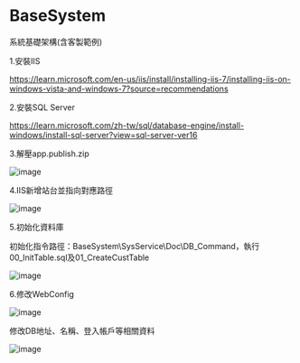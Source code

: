 # BaseSystem
系統基礎架構(含客製範例)




1.安裝IIS

https://learn.microsoft.com/en-us/iis/install/installing-iis-7/installing-iis-on-windows-vista-and-windows-7?source=recommendations

2.安裝SQL Server

https://learn.microsoft.com/zh-tw/sql/database-engine/install-windows/install-sql-server?view=sql-server-ver16

3.解壓app.publish.zip

  ![image](https://user-images.githubusercontent.com/104553653/192424348-c6a95aa0-fb5b-47e3-94c3-2f2b80364d53.png)
  
4.IIS新增站台並指向對應路徑

  ![image](https://user-images.githubusercontent.com/104553653/192424937-f22e6025-fa7c-45b0-9b20-1f251fa13b1d.png)
  
5.初始化資料庫

初始化指令路徑：BaseSystem\SysService\Doc\DB_Command，執行00_InitTable.sql及01_CreateCustTable

![image](https://user-images.githubusercontent.com/104553653/192425391-98f5d3da-0ae4-4b0b-b087-df4de2cd6999.png)

6.修改WebConfig

![image](https://user-images.githubusercontent.com/104553653/192425662-2e4cc33f-7232-4434-bbb2-9a2f4fb354de.png)

修改DB地址、名稱、登入帳戶等相關資料

![image](https://user-images.githubusercontent.com/104553653/192441835-3d1b9569-cb6c-44a5-bd07-26d0e16bf176.png)



